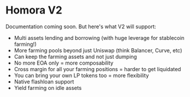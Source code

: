# Homora V2

Documentation coming soon. But here's what V2 will support:

- Multi assets lending and borrowing (with huge leverage for stablecoin farming!)
- More farming pools beyond just Uniswap (think Balancer, Curve, etc)
- Can keep the farming assets and not just dumping
- No more EOA only = more composability
- Cross margin for all your farming positions = harder to get liquidated
- You can bring your own LP tokens too = more flexibility
- Native flashloan support
- Yield farming on idle assets
